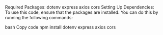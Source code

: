Required Packages:
dotenv
express
axios
cors
Setting Up Dependencies:
To use this code, ensure that the packages are installed. You can do this by running the following commands:

bash
Copy code
npm install dotenv express axios cors